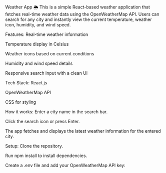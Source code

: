 Weather App 🌦️
This is a simple React-based weather application that fetches real-time weather data using the OpenWeatherMap API.
Users can search for any city and instantly view the current temperature, weather icon, humidity, and wind speed.

Features:
Real-time weather information

Temperature display in Celsius

Weather icons based on current conditions

Humidity and wind speed details

Responsive search input with a clean UI

Tech Stack:
React.js

OpenWeatherMap API

CSS for styling

How it works:
Enter a city name in the search bar.

Click the search icon or press Enter.

The app fetches and displays the latest weather information for the entered city.

Setup:
Clone the repository.

Run npm install to install dependencies.

Create a .env file and add your OpenWeatherMap API key:
